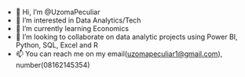 - 👋 Hi, I’m @UzomaPeculiar
- 👀 I’m interested in Data Analytics/Tech
- 🌱 I’m currently learning Economics 
- 💞️ I’m looking to collaborate on data analytic projects using Power BI, Python, SQL, Excel and R 
- 📫 You can reach me on my email(uzomapeculiar1@gmail.com), number(08162145354)

<!---
UzomaPeculiar/UzomaPeculiar is a ✨ special ✨ repository because its `README.md` (this file) appears on your GitHub profile.
You can click the Preview link to take a look at your changes.
--->
